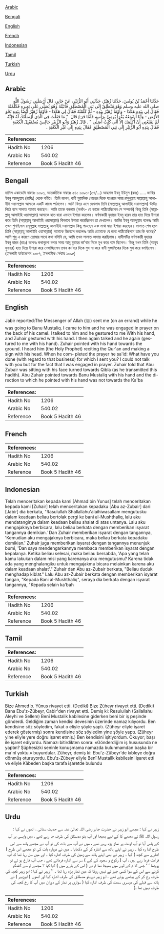 [Arabic](#arabic)

[Bengali](#bengali)

[English](#english)

[French](#french)

[Indonesian](#indonesian)

[Tamil](#tamil)

[Turkish](#turkish)

[Urdu](#urdu)

## Arabic


<div dir="rtl" lang="ar" style={{fontSize:'larger',backgroundColor:'#f8f9fa',padding:20}}>
حَدَّثَنَا أَحْمَدُ بْنُ يُونُسَ، حَدَّثَنَا زُهَيْرٌ، حَدَّثَنِي أَبُو الزُّبَيْرِ، عَنْ جَابِرٍ، قَالَ أَرْسَلَنِي رَسُولُ اللَّهِ صلى الله عليه وسلم وَهُوَ مُنْطَلِقٌ إِلَى بَنِي الْمُصْطَلِقِ فَأَتَيْتُهُ وَهُوَ يُصَلِّي عَلَى بَعِيرِهِ فَكَلَّمْتُهُ فَقَالَ لِي بِيَدِهِ هَكَذَا - وَأَوْمَأَ زُهَيْرٌ بِيَدِهِ - ثُمَّ كَلَّمْتُهُ فَقَالَ لِي هَكَذَا - فَأَوْمَأَ زُهَيْرٌ أَيْضًا بِيَدِهِ نَحْوَ الأَرْضِ - وَأَنَا أَسْمَعُهُ يَقْرَأُ يُومِئُ بِرَأْسِهِ فَلَمَّا فَرَغَ قَالَ ‏ "‏ مَا فَعَلْتَ فِي الَّذِي أَرْسَلْتُكَ لَهُ فَإِنَّهُ لَمْ يَمْنَعْنِي أَنْ أُكَلِّمَكَ إِلاَّ أَنِّي كُنْتُ أُصَلِّي ‏"‏ ‏.‏ قَالَ زُهَيْرٌ وَأَبُو الزُّبَيْرِ جَالِسٌ مُسْتَقْبِلَ الْكَعْبَةِ فَقَالَ بِيَدِهِ أَبُو الزُّبَيْرِ إِلَى بَنِي الْمُصْطَلِقِ فَقَالَ بِيَدِهِ إِلَى غَيْرِ الْكَعْبَةِ ‏.‏
</div>
<div style={{backgroundColor:'#f8f9fa',padding:20, marginBottom: 10}}><table> <thead> <tr> <th>References:</th> <th></th> </tr> </thead> <tbody><tr><td>Hadith No</td><td>1206</td></tr><tr><td>Arabic No</td><td>540.02</td></tr><tr><td>Reference</td><td>Book 5 Hadith 46</td></tr></tbody></table></div>

## Bengali


<div dir="ltr" lang="bn" style={{fontSize:'larger',backgroundColor:'#f8f9fa',padding:20}}>
হাদিস একাডেমি নাম্বারঃ ১০৯৩, আন্তর্জাতিক নাম্বারঃ ৫৪০ ১০৯৩-(৩৭/...) আহমাদ ইবনু ইউনুস (রহঃ) ..... জাবির ইবনু আবদুল্লাহ (রাযিঃ) থেকে বর্ণিত। তিনি বলেন, বানী মুস্তালিক গোত্রের দিকে যাওয়ার সময় রসূলুল্লাহ সাল্লাল্লাহু আলাইহি ওয়াসাল্লাম আমাকে একটি কাজে পাঠালেন। আমি ফিরে এসে দেখলাম তিনি (সাল্লাল্লাহু আলাইহি ওয়াসাল্লাম) উটের পিঠে বসে সালাত আদায় করছেন। আমি তাকে বললাম (অর্থাৎ- যে কাজে পাঠিয়েছিলেন সে সম্পর্কে) কিন্তু তিনি (সাল্লাল্লাহু আলাইহি ওয়াসাল্লাম) আমাকে হাত দ্বারা এভাবে ইশারা করলেন। বর্ণনাকারী যুহায়র ইবনু হারব তার হাত দিয়ে ইশারা করে তিনি (সাল্লাল্লাহু আলাইহি ওয়াসাল্লাম) কিভাবে ইশারা করেছিলেন তা দেখালেন। জাবির ইবনু আবদুল্লাহ বলেনঃ আমি তখন শুনছিলাম রসূলুল্লাহ সাল্লাল্লাহু আলাইহি ওয়াসাল্লাম কিছু পড়ছেন এবং মাথা দ্বারা ইশারা করছেন। সালাত শেষ হলে তিনি (সাল্লাল্লাহু আলাইহি ওয়াসাল্লাম) আমাকে জিজ্ঞেস করলেনঃ আমি তোমাকে যে জন্য পাঠিয়েছিলাম তার কি করেছ? আমি শুধু এ কারণে তোমার সাথে কথা বলিনি যে, আমি তখন সালাত আদায় করছিলাম। হাদীসটির বর্ণনাকারী যুহারর ইবনু হারব (রহঃ) বলেনঃ কথাগুলো বলার সময় আবূ যুবায়র কা'বার দিকে মুখ করে বসে ছিলেন। কিন্তু যখন তিনি (আবুয যুবায়র) হাত দিয়ে ইশারা করে দেখাচ্ছিলেন তখন কা'বার দিকে মুখ না করে বানী মুস্তালিকের দিকে মুখ করে বলছিলেন। (ইসলামী ফাউন্ডেশন ১০৮৭, ইসলামীক সেন্টার ১০৯৫)
</div>
<div style={{backgroundColor:'#f8f9fa',padding:20, marginBottom: 10}}><table> <thead> <tr> <th>References:</th> <th></th> </tr> </thead> <tbody><tr><td>Hadith No</td><td>1206</td></tr><tr><td>Arabic No</td><td>540.02</td></tr><tr><td>Reference</td><td>Book 5 Hadith 46</td></tr></tbody></table></div>

## English


<div dir="ltr" lang="en" style={{fontSize:'larger',backgroundColor:'#f8f9fa',padding:20}}>
Jabir reported:The Messenger of Allah (ﷺ) sent me (on an errand) while he was going to Banu Mustaliq. I came to him and he was engaged in prayer on the back of his camel. I talked to him and he gestured to me With his hand, and Zuhair gestured with his hand. I then again talked and he again (gestured to me with his hand). Zuhair pointed with his hand towards the ground. I heard him (the Holy Prophet) reciting the Qur'an and making a sign with his head. When he com- pleted the prayer he sa'id: What have you done (with regard to that business) for which I sent you? I could not talk with you but for the fact that I was engaged in prayer. Zuhair told that Abu Zubair was sitting with his face turned towards Qibla (as he transmitted this hadith). Abu Zuhair pointed towards Banu Mustaliq with his hand and the direction to which he pointed with his hand was not towards the Ka'ba
</div>
<div style={{backgroundColor:'#f8f9fa',padding:20, marginBottom: 10}}><table> <thead> <tr> <th>References:</th> <th></th> </tr> </thead> <tbody><tr><td>Hadith No</td><td>1206</td></tr><tr><td>Arabic No</td><td>540.02</td></tr><tr><td>Reference</td><td>Book 5 Hadith 46</td></tr></tbody></table></div>

## French


<div dir="ltr" lang="fr" style={{fontSize:'larger',backgroundColor:'#f8f9fa',padding:20}}>

</div>
<div style={{backgroundColor:'#f8f9fa',padding:20, marginBottom: 10}}><table> <thead> <tr> <th>References:</th> <th></th> </tr> </thead> <tbody><tr><td>Hadith No</td><td>1206</td></tr><tr><td>Arabic No</td><td>540.02</td></tr><tr><td>Reference</td><td>Book 5 Hadith 46</td></tr></tbody></table></div>

## Indonesian


<div dir="ltr" lang="id" style={{fontSize:'larger',backgroundColor:'#f8f9fa',padding:20}}>
Telah menceritakan kepada kami [Ahmad bin Yunus] telah menceritakan kepada kami [Zuhair] telah menceritakan kepadaku [Abu az-Zubair] dari [Jabir] dia berkata, "Rasulullah Shallallahu'alaihiwasallam mengutusku dalam keadaan beliau bertolak pergi ke bani al-Mushthaliq, lalu aku mendatanginya dalam keadaan beliau shalat di atas untanya. Lalu aku mengajaknya berbicara, lalu beliau berkata dengan memberikan isyarat tangannya demikian.' Dan Zuhair memberikan isyarat dengan tangannya, 'Kemudian aku mengajaknya berbicara, maka beliau berkata kepadaku demikian.' Zuhair juga memberikan isyarat dengan tangannya menunjuk bumi, 'Dan saya mendengarkannya membaca memberikan isyarat dengan kepalanya. Ketika beliau selesai, maka beliau bersabda, 'Apa yang telah kamu lakukan dalam misi yang karenanya aku mengutusmu? Karena tidak ada yang menghalangiku untuk mengajakmu bicara melainkan karena aku dalam keadaan shalat'." Zuhair dan Abu az-Zubair berkata, "Beliau duduk menghadap kiblat." Lalu Abu az-Zubair berkata dengan memberikan isyarat tangan, "Kepada Bani al-Mushthaliq", seraya dia berkata dengan isyarat tangannya, "Kepada selain ka'bah
</div>
<div style={{backgroundColor:'#f8f9fa',padding:20, marginBottom: 10}}><table> <thead> <tr> <th>References:</th> <th></th> </tr> </thead> <tbody><tr><td>Hadith No</td><td>1206</td></tr><tr><td>Arabic No</td><td>540.02</td></tr><tr><td>Reference</td><td>Book 5 Hadith 46</td></tr></tbody></table></div>

## Tamil


<div dir="ltr" lang="ta" style={{fontSize:'larger',backgroundColor:'#f8f9fa',padding:20}}>

</div>
<div style={{backgroundColor:'#f8f9fa',padding:20, marginBottom: 10}}><table> <thead> <tr> <th>References:</th> <th></th> </tr> </thead> <tbody><tr><td>Hadith No</td><td>1206</td></tr><tr><td>Arabic No</td><td>540.02</td></tr><tr><td>Reference</td><td>Book 5 Hadith 46</td></tr></tbody></table></div>

## Turkish


<div dir="ltr" lang="tr" style={{fontSize:'larger',backgroundColor:'#f8f9fa',padding:20}}>
Bize Ahmed b. Yûnus rivayet etti. (Dediki) Bize Züheyr rivayet etti. (Dediki) Bana Ebu'z-Zübeyr, Cabir'den rivayet etti. Demiş ki: Resulullah (Sallallahu Aleyhi ve Sellem) Benî Mustalik kabilesine giderken beni bir iş peşinde gönderdi. Geldiğim zaman kendisi devesinin üzerinde namaz kılıyordu. Ben kendisine söz söyledim, fakat o eliyle şöyle yaptı. (Züheyr eliyle işaret ederek göstermiş) sonra kendisine söz söyledim yine şöyle yaptı. (Züheyr yine eliyle yere doğru işaret etmiş.) Ben kendisini işitiyordum. Okuyor; başı ile işaret ediyordu. Namazı bitirdikten sonra: «Gönderdiğim iş hususunda ne yaptın? Şüphesizki seninle konuşmama namazda bulunmamdan başka bir ma'nî yoktu.» buyurdular. Züheyr, demiş ki: Ebu'z-Zübeyr'de kıbleye doğru dönmüş oturuyordu. Ebu'z-Zübeyr eliyle Benî Mustalîk kabilesini işaret etti ve eliyle Kâbeden başka tarafa işaretde bulundu
</div>
<div style={{backgroundColor:'#f8f9fa',padding:20, marginBottom: 10}}><table> <thead> <tr> <th>References:</th> <th></th> </tr> </thead> <tbody><tr><td>Hadith No</td><td>1206</td></tr><tr><td>Arabic No</td><td>540.02</td></tr><tr><td>Reference</td><td>Book 5 Hadith 46</td></tr></tbody></table></div>

## Urdu


<div dir="rtl" lang="ur" style={{fontSize:'larger',backgroundColor:'#f8f9fa',padding:20}}>
زہیر نے کہا : مجھے ابو زبیر نے حضرت جابر رضی اللہ تعالیٰ عنہ سے حدیث سنائی ، انھوں نے کہا : رسول اللہ ﷺ نے مجھے کا کے لیے بھیجا اور آپ بنو مصطلق کی طرف جا رہے تھے ، میں واپسی پر آپ کے پاس آیا تو آٖپ اونٹ پر نماز پڑھ رہے تھے ، میں نے آپ سے بات کی تو آپ نے مجھے ہاتھ سے اس طرح اشا رہ کیا ۔ زہیر نے اپنے ہاتھ سے اشارہ کر کے دکھایا ۔ میں نے دوبارہ بات کی تو مجھے اس طرح ( اشارے سے کچھ ) کہا ۔ زہیر نے بھی اپنے ہاتھ سے زمین کی طرف اشارہ کیا ۔ اور میں سن رہا تھا کہ آپ قراءت فرما رہے ہیں ، آپ ( رکوع و سجود کے لیے ) سر سے اشارہ فرماتے تھے ، جب آپ فارغ ہو ئے تو پوچھا ‘ ‘ جس کا م کے لیے میں بھیجا تھا تم نے ( اس کے بارے میں ) کیا کیا ؟ مجھے تم سے گفتگو کرنے سے اس کے سوا کسی چیز نے نہیں روکا کہ میں نماز پڑھ رہا تھا ۔ ’’ زہیر نے کہا : ابو زبیر کعبہ کی طرف رخ کر کے بیٹھے ہوئے تھے ، ابو زبیر نےبنو مصطلق کی طرف اشارہ کیا اور انھوں ( ابوزبیر ) نے ہاتھ سے قبلے کی دوسری سمت کی طرف اشارہ کیا ( سواری پر نماز کے دوران میں آپ کا رخ کعبہ کی طرف نہیں تھا ۔)
</div>
<div style={{backgroundColor:'#f8f9fa',padding:20, marginBottom: 10}}><table> <thead> <tr> <th>References:</th> <th></th> </tr> </thead> <tbody><tr><td>Hadith No</td><td>1206</td></tr><tr><td>Arabic No</td><td>540.02</td></tr><tr><td>Reference</td><td>Book 5 Hadith 46</td></tr></tbody></table></div>